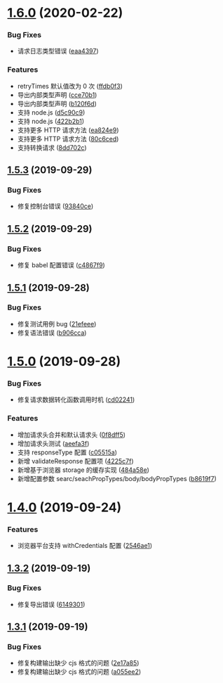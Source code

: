 # [1.6.0](https://github.com/whinc/api-sharp/compare/v1.5.3...v1.6.0) (2020-02-22)

### Bug Fixes

- 请求日志类型错误 ([eaa4397](https://github.com/whinc/api-sharp/commit/eaa4397))

### Features

- retryTimes 默认值改为 0 次 ([ffdb0f3](https://github.com/whinc/api-sharp/commit/ffdb0f3))
- 导出内部类型声明 ([cce70b1](https://github.com/whinc/api-sharp/commit/cce70b1))
- 导出内部类型声明 ([b120f6d](https://github.com/whinc/api-sharp/commit/b120f6d))
- 支持 node.js ([d5c90c9](https://github.com/whinc/api-sharp/commit/d5c90c9))
- 支持 node.js ([422b2b1](https://github.com/whinc/api-sharp/commit/422b2b1))
- 支持更多 HTTP 请求方法 ([ea824e9](https://github.com/whinc/api-sharp/commit/ea824e9))
- 支持更多 HTTP 请求方法 ([80c6ced](https://github.com/whinc/api-sharp/commit/80c6ced))
- 支持转换请求 ([8dd702c](https://github.com/whinc/api-sharp/commit/8dd702c))

## [1.5.3](https://github.com/whinc/api-sharp/compare/v1.5.2...v1.5.3) (2019-09-29)

### Bug Fixes

- 修复控制台错误 ([93840ce](https://github.com/whinc/api-sharp/commit/93840ce))

## [1.5.2](https://github.com/whinc/api-sharp/compare/v1.5.1...v1.5.2) (2019-09-29)

### Bug Fixes

- 修复 babel 配置错误 ([c4867f9](https://github.com/whinc/api-sharp/commit/c4867f9))

## [1.5.1](https://github.com/whinc/api-sharp/compare/v1.5.0...v1.5.1) (2019-09-28)

### Bug Fixes

- 修复测试用例 bug ([21efeee](https://github.com/whinc/api-sharp/commit/21efeee))
- 修复语法错误 ([b906cca](https://github.com/whinc/api-sharp/commit/b906cca))

# [1.5.0](https://github.com/whinc/api-sharp/compare/v1.4.0...v1.5.0) (2019-09-28)

### Bug Fixes

- 修复请求数据转化函数调用时机 ([cd02241](https://github.com/whinc/api-sharp/commit/cd02241))

### Features

- 增加请求头合并和默认请求头 ([0f8dff5](https://github.com/whinc/api-sharp/commit/0f8dff5))
- 增加请求头测试 ([aeefa3f](https://github.com/whinc/api-sharp/commit/aeefa3f))
- 支持 responseType 配置 ([c05515a](https://github.com/whinc/api-sharp/commit/c05515a))
- 新增 validateResponse 配置项 ([4225c7f](https://github.com/whinc/api-sharp/commit/4225c7f))
- 新增基于浏览器 storage 的缓存实现 ([484a58e](https://github.com/whinc/api-sharp/commit/484a58e))
- 新增配置参数 searc/seachPropTypes/body/bodyPropTypes ([b8619f7](https://github.com/whinc/api-sharp/commit/b8619f7))

# [1.4.0](https://github.com/whinc/api-sharp/compare/v1.3.2...v1.4.0) (2019-09-24)

### Features

- 浏览器平台支持 withCredentials 配置 ([2546ae1](https://github.com/whinc/api-sharp/commit/2546ae1))

## [1.3.2](https://github.com/whinc/api-sharp/compare/v1.3.1...v1.3.2) (2019-09-19)

### Bug Fixes

- 修复导出错误 ([6149301](https://github.com/whinc/api-sharp/commit/6149301))

## [1.3.1](https://github.com/whinc/api-sharp/compare/v1.3.0...v1.3.1) (2019-09-19)

### Bug Fixes

- 修复构建输出缺少 cjs 格式的问题 ([2e17a85](https://github.com/whinc/api-sharp/commit/2e17a85))
- 修复构建输出缺少 cjs 格式的问题 ([a055ee2](https://github.com/whinc/api-sharp/commit/a055ee2))
